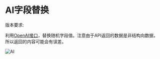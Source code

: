 # AI字段替换

版本要求: <Badge text="2023.1.3" />

利用[OpenAI接口](https://platform.openai.com/docs/api-reference/chat)，替换随机字段值。注意由于API返回的数据是非结构向数据，所以返回的内容可能会有误差。

![AI](/img/2023.1.3/ai.gif)

